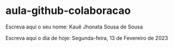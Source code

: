 # aula-github-colaboracao

Escreva aqui o seu nome: Kauê Jhonata Sousa de Sousa

Escreva aqui o dia de hoje: Segunda-feira, 13 de Fevereiro de 2023

